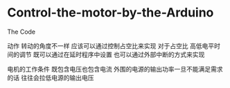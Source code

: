 # Control-the-motor-by-the-Arduino
The Code

动作 转动的角度不一样 应该可以通过控制占空比来实现
对于占空比 高低电平时间的调节 既可以通过在延时程序中设置 也可以通过外部中断的方式来实现

电机的工作条件 既包含电压也包含电流 外围的电源的输出功率一旦不能满足需求的话 往往会拉低电源的输出电压


